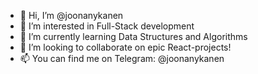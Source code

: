 - 👋 Hi, I’m @joonanykanen
- 👀 I’m interested in Full-Stack development
- 🌱 I’m currently learning Data Structures and Algorithms
- 💞️ I’m looking to collaborate on epic React-projects!
- 📫 You can find me on Telegram: @joonanykanen

<!---
joonanykanen/joonanykanen is a ✨ special ✨ repository because its `README.md` (this file) appears on your GitHub profile.
You can click the Preview link to take a look at your changes.
--->
